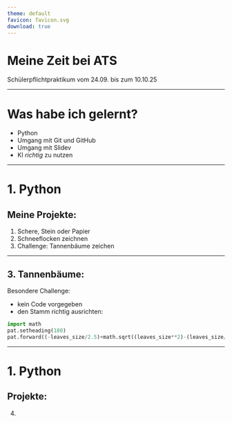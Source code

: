 ```yaml
---
theme: default
favicon: favicon.svg
download: true
---
```


# Meine Zeit bei ATS
Schülerpflichtpraktikum vom 24.09. bis zum 10.10.25

---

# Was habe ich gelernt?
- Python
- Umgang mit Git und GitHub
- Umgang mit Slidev
- KI *richtig* zu nutzen

---

# 1. Python
## Meine Projekte:
1. Schere, Stein oder Papier
2. Schneeflocken zeichnen
3. Challenge: Tannenbäume zeichen

---
## 3. Tannenbäume:
Besondere Challenge:
  - kein Code vorgegeben
  - den Stamm richtig ausrichten:
  ```python
import math
pat.setheading(180)
pat.forward((-leaves_size/2.5)+math.sqrt((leaves_size**2)-(leaves_size/2)**2))
```

---
# 1. Python
## Projekte:
4. 


